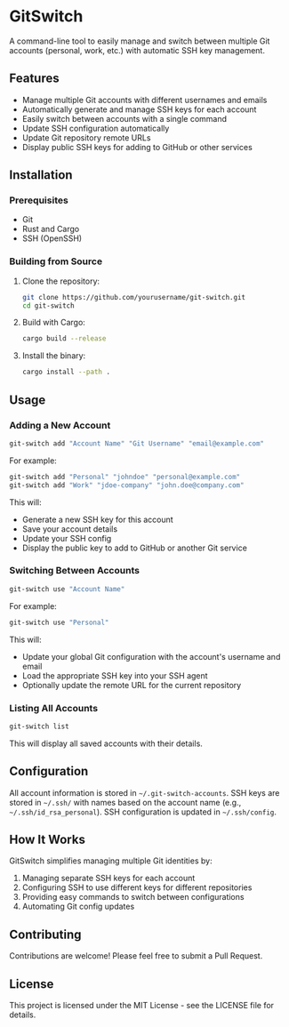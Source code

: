 # GitSwitch

A command-line tool to easily manage and switch between multiple Git accounts (personal, work, etc.) with automatic SSH key management.

## Features

- Manage multiple Git accounts with different usernames and emails
- Automatically generate and manage SSH keys for each account
- Easily switch between accounts with a single command
- Update SSH configuration automatically
- Update Git repository remote URLs
- Display public SSH keys for adding to GitHub or other services

## Installation

### Prerequisites

- Git
- Rust and Cargo
- SSH (OpenSSH)

### Building from Source

1. Clone the repository:
   ```bash
   git clone https://github.com/yourusername/git-switch.git
   cd git-switch
   ```

2. Build with Cargo:
   ```bash
   cargo build --release
   ```

3. Install the binary:
   ```bash
   cargo install --path .
   ```

## Usage

### Adding a New Account

```bash
git-switch add "Account Name" "Git Username" "email@example.com"
```

For example:
```bash
git-switch add "Personal" "johndoe" "personal@example.com"
git-switch add "Work" "jdoe-company" "john.doe@company.com"
```

This will:
- Generate a new SSH key for this account
- Save your account details
- Update your SSH config
- Display the public key to add to GitHub or another Git service

### Switching Between Accounts

```bash
git-switch use "Account Name"
```

For example:
```bash
git-switch use "Personal"
```

This will:
- Update your global Git configuration with the account's username and email
- Load the appropriate SSH key into your SSH agent
- Optionally update the remote URL for the current repository

### Listing All Accounts

```bash
git-switch list
```

This will display all saved accounts with their details.

## Configuration

All account information is stored in `~/.git-switch-accounts`.
SSH keys are stored in `~/.ssh/` with names based on the account name (e.g., `~/.ssh/id_rsa_personal`).
SSH configuration is updated in `~/.ssh/config`.

## How It Works

GitSwitch simplifies managing multiple Git identities by:

1. Managing separate SSH keys for each account
2. Configuring SSH to use different keys for different repositories
3. Providing easy commands to switch between configurations
4. Automating Git config updates

## Contributing

Contributions are welcome! Please feel free to submit a Pull Request.

## License

This project is licensed under the MIT License - see the LICENSE file for details.
